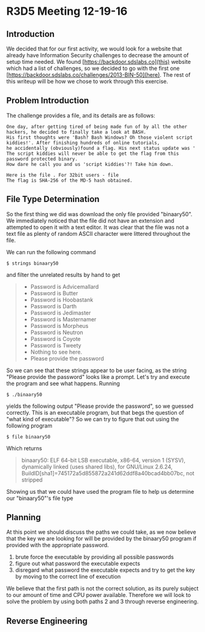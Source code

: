 # R3D5 Meeting 12-19-16

## Introduction

We decided that for our first activity, we would look for a website that already have Information Security challenges to decrease the amount of setup time needed. We found [https://backdoor.sdslabs.co](this) website which had a list of challenges, so we decided to go with the first one [https://backdoor.sdslabs.co/challenges/2013-BIN-50](here). The rest of this writeup will be how we chose to work through this exercise.

## Problem Introduction

The challenge provides a file, and its details are as follows:

```
One day, after getting tired of being made fun of by all the other hackers, he decided to finally take a look at BASH.
His first thoughts were 'Bash? Bash Windows? Oh those violent script kiddies!'. After finishing hundreds of online tutorials,
he accidentally (obviously)found a flag. His next status update was ' The script kiddies will never be able to get the flag from this password protected binary.
How dare he call you and us 'script kiddies'?! Take him down.

Here is the file . For 32bit users - file
The flag is SHA-256 of the MD-5 hash obtained.
```

## File Type Determination

So the first thing we did was download the only file provided "binaary50". We immediately noticed that the file did not have an extension and attempted to open it with a text editor. It was clear that the file was not a text file as plenty of random ASCII character were littered throughout the file.

We can run the following command

`$ strings binaary50`

and filter the unrelated results by hand to get

> * Password is Advicemallard
> * Password is Butter
> * Password is Hoobastank
> * Password is Darth
> * Password is Jedimaster
> * Password is Masternamer
> * Password is Morpheus
> * Password is Neutron
> * Password is Coyote
> * Password is Tweety
> * Nothing to see here.
> * Please provide the password

So we can see that these strings appear to be user facing, as the string "Please provide the password" looks like a prompt. Let's try and execute the program and see what happens. Running

`$ ./binaary50`

yields the following output "Please provide the password", so we guessed correctly. This is an executable program, but that begs the question of "what kind of executable"? So we can try to figure that out using the following program

`$ file binaary50`

Which returns
>binaary50: ELF 64-bit LSB  executable, x86-64, version 1 (SYSV), dynamically linked (uses shared libs), for GNU/Linux 2.6.24, BuildID[sha1]=745172a5d855872a241d62ddf8a40bcad4bb07bc, not stripped

Showing us that we could have used the program file to help us determine our "binaary50"'s file type

## Planning

At this point we should discuss the paths we could take, as we now believe that the key we are looking for will be provided by the binaary50 program if provided with the appropriate password.

1. brute force the executable by providing all possible passwords
2. figure out what password the executable expects
3. disregard what password the executable expects and try to get the key by moving to the correct line of execution

We believe that the first path is not the correct solution, as its purely subject to our amount of time and CPU power available. Therefore we will look to solve the problem by using both paths 2 and 3 through reverse engineering.

## Reverse Engineering
